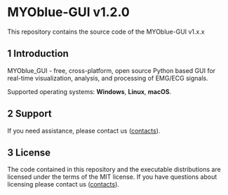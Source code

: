 # MYOblue-GUI v1.2.0 

This repository contains the source code of the MYOblue-GUI v1.x.x

## 1 Introduction

MYOblue_GUI - free, cross-platform, open source Python based GUI for real-time visualization, analysis, and processing of EMG/ECG signals.

Supported operating systems: **Windows**, **Linux**, **macOS**.

## 2 Support

If you need assistance, please contact us ([contacts](https://elemyo.com/support/contacts)).

## 3 License

The code contained in this repository and the executable distributions are licensed under the terms of the MIT license. If you have questions about licensing please contact us ([contacts](https://elemyo.com/support/contacts)).
